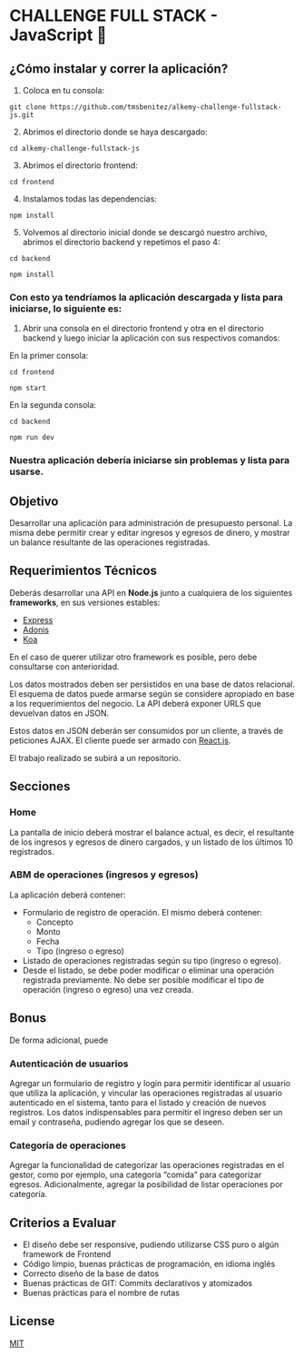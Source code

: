 <!-- cSpell:disable -->

# CHALLENGE FULL STACK - JavaScript 🚀

## ¿Cómo instalar y correr la aplicación?

1. Coloca en tu consola:

`git clone https://github.com/tmsbenitez/alkemy-challenge-fullstack-js.git`

2. Abrimos el directorio donde se haya descargado:

`cd alkemy-challenge-fullstack-js`

3. Abrimos el directorio frontend:

`cd frontend`

4. Instalamos todas las dependencias:

`npm install`

5. Volvemos al directorio inicial donde se descargó nuestro archivo, abrimos el directorio backend y repetimos el paso 4:

`cd backend`

`npm install`

### Con esto ya tendríamos la aplicación descargada y lista para iniciarse, lo siguiente es:

1. Abrir una consola en el directorio frontend y otra en el directorio backend y luego iniciar la aplicación con sus respectivos comandos:

En la primer consola: 

`cd frontend`

`npm start`

En la segunda consola: 

`cd backend`

`npm run dev`

### Nuestra aplicación debería iniciarse sin problemas y lista para usarse.

## Objetivo

Desarrollar una aplicación para administración de presupuesto personal. La misma debe
permitir crear y editar ingresos y egresos de dinero, y mostrar un balance resultante de las
operaciones registradas.

## Requerimientos Técnicos

Deberás desarrollar una API en <strong>Node.js</strong> junto a cualquiera de los siguientes <strong>frameworks</strong>,
en sus versiones estables:

* [Express](https://expressjs.com/es/)
* [Adonis](https://adonisjs.com)
* [Koa](https://koajs.com)

En el caso de querer utilizar otro framework es posible, pero debe consultarse con
anterioridad.

Los datos mostrados deben ser persistidos en una base de datos relacional. El esquema de
datos puede armarse según se considere apropiado en base a los requerimientos del
negocio. La API deberá exponer URLS que devuelvan datos en JSON.

Estos datos en JSON deberán ser consumidos por un cliente, a través de peticiones AJAX.
El cliente puede ser armado con [React.js](https://reactjs.org).

El trabajo realizado se subirá a un repositorio.

## Secciones

### Home 

La pantalla de inicio deberá mostrar el balance actual, es decir, el resultante de los
ingresos y egresos de dinero cargados, y un listado de los últimos 10 registrados.

### ABM de operaciones (ingresos y egresos)

La aplicación deberá contener:

* Formulario de registro de operación. El mismo deberá contener: 
  * Concepto 
  * Monto 
  * Fecha 
  * Tipo (ingreso o egreso) 
* Listado de operaciones registradas según su tipo (ingreso o egreso). 
* Desde el listado, se debe poder modificar o eliminar una operación registrada
previamente. No debe ser posible modificar el tipo de operación (ingreso o
egreso) una vez creada.

## Bonus

De forma adicional, puede

### Autenticación de usuarios

Agregar un formulario de registro y login para permitir identificar al usuario que utiliza la
aplicación, y vincular las operaciones registradas al usuario autenticado en el sistema,
tanto para el listado y creación de nuevos registros. Los datos indispensables para permitir
el ingreso deben ser un email y contraseña, pudiendo agregar los que se deseen.

### Categoría de operaciones

Agregar la funcionalidad de categorizar las operaciones registradas en el gestor, como por
ejemplo, una categoría “comida” para categorizar egresos. Adicionalmente, agregar la
posibilidad de listar operaciones por categoría.

## Criterios a Evaluar

* El diseño debe ser responsive, pudiendo utilizarse CSS puro o algún framework
de Frontend
* Código limpio, buenas prácticas de programación, en idioma inglés
* Correcto diseño de la base de datos
* Buenas prácticas de GIT: Commits declarativos y atomizados
* Buenas prácticas para el nombre de rutas

## License
[MIT](https://github.com/tmsbenitez/alkemy-challenge-fullstack-js/blob/main/LICENSE)
